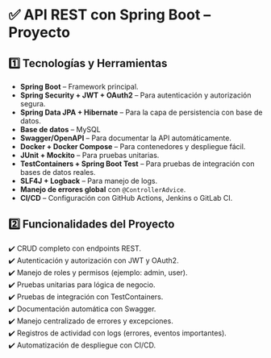 # ✅ API REST con Spring Boot – Proyecto

## 1️⃣ Tecnologías y Herramientas  

- **Spring Boot** – Framework principal.  
- **Spring Security + JWT + OAuth2** – Para autenticación y autorización segura.  
- **Spring Data JPA + Hibernate** – Para la capa de persistencia con base de datos.  
- **Base de datos** – MySQL  
- **Swagger/OpenAPI** – Para documentar la API automáticamente.  
- **Docker + Docker Compose** – Para contenedores y despliegue fácil.  
- **JUnit + Mockito** – Para pruebas unitarias.  
- **TestContainers + Spring Boot Test** – Para pruebas de integración con bases de datos reales.  
- **SLF4J + Logback** – Para manejo de logs.  
- **Manejo de errores global** con `@ControllerAdvice`.  
- **CI/CD** – Configuración con GitHub Actions, Jenkins o GitLab CI.  

## 2️⃣ Funcionalidades del Proyecto  

✔️ CRUD completo con endpoints REST.  
✔️ Autenticación y autorización con JWT y OAuth2.  
✔️ Manejo de roles y permisos (ejemplo: admin, user).  
✔️ Pruebas unitarias para lógica de negocio.  
✔️ Pruebas de integración con TestContainers.  
✔️ Documentación automática con Swagger.  
✔️ Manejo centralizado de errores y excepciones.  
✔️ Registros de actividad con logs (errores, eventos importantes).  
✔️ Automatización de despliegue con CI/CD.  
